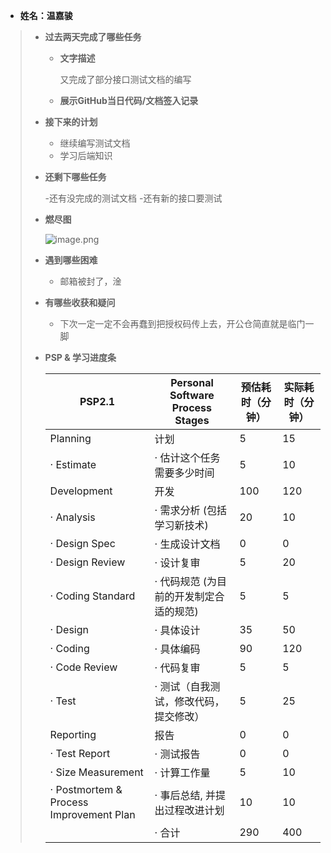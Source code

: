 - **姓名：温嘉骏**

> - **过去两天完成了哪些任务**
>
>   - **文字描述**
>
>     又完成了部分接口测试文档的编写
>
>   - **展示GitHub当日代码/文档签入记录**
>
>   
>
> - **接下来的计划**
>
>   - 继续编写测试文档
>   - 学习后端知识
>
> - **还剩下哪些任务**
>
>   -还有没完成的测试文档
>   -还有新的接口要测试
>   
> - **燃尽图**
>
>   ![image.png](https://s2.loli.net/2022/11/24/TaiKCX4lhbe2AyS.png)
>
> - **遇到哪些困难**
>
>   - 邮箱被封了，淦
>
> - **有哪些收获和疑问**
>
>   - 下次一定一定不会再蠢到把授权码传上去，开公仓简直就是临门一脚
>
> - **PSP & 学习进度条**
>
>   | PSP2.1                                  | Personal Software Process Stages        | 预估耗时（分钟） | 实际耗时（分钟） |
>   | --------------------------------------- | --------------------------------------- | ---------------- | ---------------- |
>   | Planning                                | 计划                                    | 5               | 15               |
>   | · Estimate                              | · 估计这个任务需要多少时间              | 5                | 10               |
>   | Development                             | 开发                                    | 100              | 120              |
>   | · Analysis                              | · 需求分析 (包括学习新技术)             | 20               | 10               |
>   | · Design Spec                           | · 生成设计文档                          | 0                | 0                |
>   | · Design Review                         | · 设计复审                              | 5                | 20               |
>   | · Coding Standard                       | · 代码规范 (为目前的开发制定合适的规范) | 5                | 5                |
>   | · Design                                | · 具体设计                              | 35               | 50               |
>   | · Coding                                | · 具体编码                              | 90              | 120              |
>   | · Code Review                           | · 代码复审                              | 5                | 5                |
>   | · Test                                  | · 测试（自我测试，修改代码，提交修改）  | 5                | 25               |
>   | Reporting                               | 报告                                    | 0                | 0                |
>   | · Test Report                           | · 测试报告                              | 0                | 0                |
>   | · Size Measurement                      | · 计算工作量                            | 5                | 10               |
>   | · Postmortem & Process Improvement Plan | · 事后总结, 并提出过程改进计划          | 10               | 10               |
>   |                                         | · 合计                                  | 290              | 400              |
>
